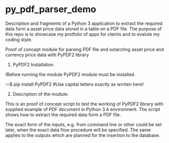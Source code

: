 # py_pdf_parser_demo

Description and fragments of a Python 3 application to extract the required data form
a asset price data stored in a table on a PDF file.   The purpose of this repo is to showcase my protfolio of apps for cleints and to evalute my coding style.


Proof of concept module for parsing PDF file and extarcting asset price 
and currency price data with PyPDF2 library


1. PyPDF2 Installation

!Before running the module PyPDF2 module must be installed.

:~$ pip install PyPDF2     #Use capital letters exactly as wrriten here!


2. Description of the module:

This is an proof of concept script to test the working of PyPDF2
library with supplied example of PDF document in Python 3.4
environment. The script shows how to extract the required data form
a PDF file.  
 
The exact form of the inputs, e.g. from command line or other could be
set later, when the exact data flow procedure will be specified.
The same applies to the outputs which are planned for the insertion to 
the database.
